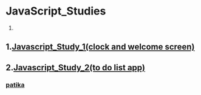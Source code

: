 # JavaScript_Studies

1. 
## 1.[Javascript_Study_1(clock and welcome screen)](https://github.com/KaderErgin/Javascript/tree/master/Javascript_Study_1)<br>
## 2.[Javascript_Study_2(to do list app)](https://github.com/KaderErgin/JavaScript/tree/master/Javascript_Study_2)<br>
### [patika](https://academy.patika.dev/tr/profile)

